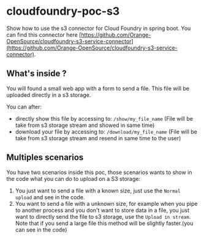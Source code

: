 cloudfoundry-poc-s3
===================
Show how to use the s3 connector for Cloud Foundry in spring boot. You can find this connector here [https://github.com/Orange-OpenSource/cloudfoundry-s3-service-connector](https://github.com/Orange-OpenSource/cloudfoundry-s3-service-connector).

What's inside ?
---------------

You will found a small web app with a form to send a file.
This file will be uploaded directly in a s3 storage. 

You can after:
 - directly show this file by accessing to: `/show/my_file_name` (File will be take from s3 storage stream and showed in same time)
 - download your file by accessing to:      `/download/my_file_name` (File will be take from s3 storage stream and resend in same time to the user)
 
Multiples scenarios
-------------------

You have two scenarios inside this poc, those scenarios wants to show in the code what you can do to upload on a S3 storage:

 1. You just want to send a file with a known size, just use the `Normal upload` and see []() in the code.
 2. You want to send a file with a unknown size, for example when you pipe to another process and you don't want to store data in a file, you just want to directly send the file to s3 storage, use the `Upload in stream`. Note that if you send a large file this method will be slightly faster.(you can see []() in the code)
